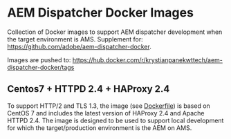 # AEM Dispatcher Docker Images

Collection of Docker images to support AEM dispatcher development when the target environment is AMS.
Supplement for: <https://github.com/adobe/aem-dispatcher-docker>.

Images are pushed to: <https://hub.docker.com/r/krystianpanekwttech/aem-dispatcher-docker/tags>

## Centos7 + HTTPD 2.4 + HAProxy 2.4

To support HTTP/2 and TLS 1.3, the image (see [Dockerfile](centos7-httpd24-haproxy24.Dockerfile)) is based on CentOS 7 and includes the latest version of HAProxy 2.4 and Apache HTTPD 2.4. 
The image is designed to be used to support local development for which the target/production environment is the AEM on AMS.